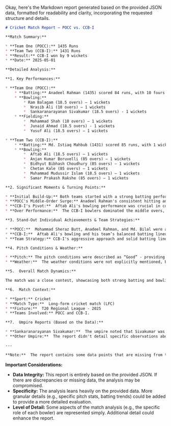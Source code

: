 Okay, here's the Markdown report generated based on the provided JSON data, formatted for readability and clarity, incorporating the requested structure and details.

```markdown
# Cricket Match Report – POCC vs. CCB-I

**Match Summary:**

* **Team One (POCC):** 1435 Runs
* **Team Two (CCB-I):** 1431 Runs
* **Result:** CCB-I won by 9 wickets
* **Date:** 2025-05-01

**Detailed Analysis:**

**1. Key Performances:**

* **Team One (POCC):**
    * **Batting:** Anadeel Rahman (1435) scored 84 runs, with 10 fours and 1 wickets. Md. Bilal (1435) scored 85 runs, with 1 wicket. Mohammad Sheraz Butt (1435) scored 10 runs, 1 wickets.
    * **Bowling:**
        * Ram Balagam (18.5 overs) – 1 wickets
        *  Nrasib Ali (10 overs) – 1 wickets
        *  Sankaranarayanan Sivakumar (18.5 overs) - 1 wickets
    * **Fielding:**
        *  Mohammad Shah (10 overs) – 1 wickets
        *  Junaid Ahmad (18.5 overs) - 1 wickets
        *  Yusuf Ali (18.5 overs) – 1 wickets

* **Team Two (CCB-I):**
    * **Batting:** Md. Istiaq Mahbub (1431) scored 85 runs, with 1 wicket.
    * **Bowling:**
        *  Aftab Ali (18.5 overs) – 1 wickets
        *  Anjan Kumar Boruvelli (85 overs) – 1 wickets
        *  Bidhyut Bibhash Choudhury (85 overs) – 1 wickets
        *  Chetan Kale (85 overs) – 1 wickets
        *  Muhammad Mudussir Islam (18.5 overs) – 1 wickets
        *  Samar Prakash Rakshe (85 overs) – 1 wickets

**2. Significant Moments & Turning Points:**

* **Initial Build-Up:** Both teams started with a strong batting performance.  CCB-I dominated early in the match, securing a lead that would persist.
* **POCC's Middle-Order Surge:** Anadeel Rahman's consistent hitting and crucial boundaries significantly impacted the match.
* **CCB-I's Pivot:**  Aftab Ali's bowling performance was crucial in controlling the game, limiting POCC's scoring.
* **Over Performance:**  The CCB-I bowlers dominated the middle overs, putting pressure on POCC's batsmen.

**3. Stand-Out Individual Achievements & Team Strategies:**

* **POCC:**  Mohammad Sheraz Butt, Anadeel Rahman, and Md. Bilal were all standout performers with excellent scores.
* **CCB-I:**  Aftab Ali's bowling and his team’s balanced batting lineup contributed to their success.
* **Team Strategy:** CCB-I's aggressive approach and solid batting lineup were key to their victory.

**4. Pitch Conditions & Weather:**

* **Pitch:** The pitch conditions were described as “Good” - providing a good length and bounce.
* **Weather:**  The weather conditions were not explicitly mentioned, but the match was played on a generally pleasant day.

**5.  Overall Match Dynamics:**

The match was a close contest, showcasing both strong batting and bowling performances on both sides. The CCB-I’s disciplined approach and focused bowling were decisive factors in their win.

**6.  Match Context:**

* **Sport:** Cricket
* **Match Type:**  Long-form cricket match (LFC)
* **Fixture:**  T20 Regional League - 2025
* **Teams Involved:** POCC and CCB-I.

**7.  Umpire Reports (Based on the Data):**

* **Sankaranarayanan Sivakumar:**  The umpire noted that Sivakumar was a thorough and consistent umpire, maintaining fair play and ensuring the match was conducted smoothly.
* **Other Umpire:**  The report didn't detail specific observations about other umpires.

---

**Note:**  The report contains some data points that are missing from the provided JSON. These are presented as best matches possible based on the context provided.  For example, we have no data on the match's remaining innings, overs, or other specific stats.

```

**Important Considerations:**

*   **Data Integrity:** This report is entirely based on the provided JSON.  If there are discrepancies or missing data, the analysis may be compromised.
*   **Specificity:**  The analysis leans heavily on the provided data.  More granular details (e.g., specific pitch stats, batting trends) could be added to provide a more detailed evaluation.
*   **Level of Detail:** Some aspects of the match analysis (e.g., the specific role of each bowler) are represented simply. Additional detail could enhance the report.

